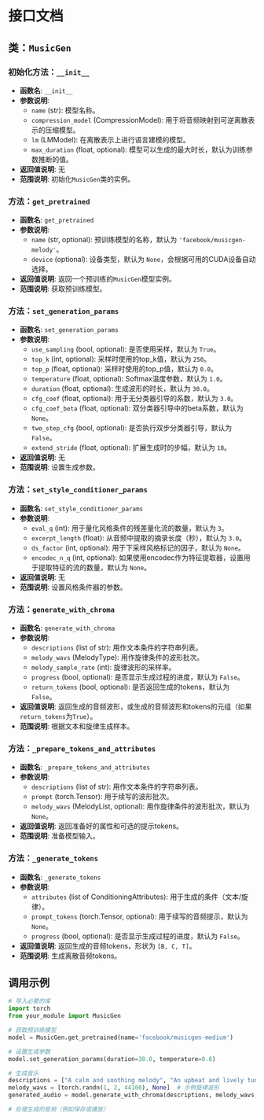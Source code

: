 # 接口文档

## 类：`MusicGen`

### 初始化方法：`__init__`
- **函数名**: `__init__`
- **参数说明**:
  - `name` (str): 模型名称。
  - `compression_model` (CompressionModel): 用于将音频映射到可逆离散表示的压缩模型。
  - `lm` (LMModel): 在离散表示上进行语言建模的模型。
  - `max_duration` (float, optional): 模型可以生成的最大时长，默认为训练参数推断的值。
- **返回值说明**: 无
- **范围说明**: 初始化`MusicGen`类的实例。

### 方法：`get_pretrained`
- **函数名**: `get_pretrained`
- **参数说明**:
  - `name` (str, optional): 预训练模型的名称，默认为 `'facebook/musicgen-melody'`。
  - `device` (optional): 设备类型，默认为 `None`，会根据可用的CUDA设备自动选择。
- **返回值说明**: 返回一个预训练的`MusicGen`模型实例。
- **范围说明**: 获取预训练模型。

### 方法：`set_generation_params`
- **函数名**: `set_generation_params`
- **参数说明**:
  - `use_sampling` (bool, optional): 是否使用采样，默认为 `True`。
  - `top_k` (int, optional): 采样时使用的top_k值，默认为 `250`。
  - `top_p` (float, optional): 采样时使用的top_p值，默认为 `0.0`。
  - `temperature` (float, optional): Softmax温度参数，默认为 `1.0`。
  - `duration` (float, optional): 生成波形的时长，默认为 `30.0`。
  - `cfg_coef` (float, optional): 用于无分类器引导的系数，默认为 `3.0`。
  - `cfg_coef_beta` (float, optional): 双分类器引导中的beta系数，默认为 `None`。
  - `two_step_cfg` (bool, optional): 是否执行双步分类器引导，默认为 `False`。
  - `extend_stride` (float, optional): 扩展生成时的步幅，默认为 `18`。
- **返回值说明**: 无
- **范围说明**: 设置生成参数。

### 方法：`set_style_conditioner_params`
- **函数名**: `set_style_conditioner_params`
- **参数说明**:
  - `eval_q` (int): 用于量化风格条件的残差量化流的数量，默认为 `3`。
  - `excerpt_length` (float): 从音频中提取的摘录长度（秒），默认为 `3.0`。
  - `ds_factor` (int, optional): 用于下采样风格标记的因子，默认为 `None`。
  - `encodec_n_q` (int, optional): 如果使用encodec作为特征提取器，设置用于提取特征的流的数量，默认为 `None`。
- **返回值说明**: 无
- **范围说明**: 设置风格条件器的参数。

### 方法：`generate_with_chroma`
- **函数名**: `generate_with_chroma`
- **参数说明**:
  - `descriptions` (list of str): 用作文本条件的字符串列表。
  - `melody_wavs` (MelodyType): 用作旋律条件的波形批次。
  - `melody_sample_rate` (int): 旋律波形的采样率。
  - `progress` (bool, optional): 是否显示生成过程的进度，默认为 `False`。
  - `return_tokens` (bool, optional): 是否返回生成的tokens，默认为 `False`。
- **返回值说明**: 返回生成的音频波形，或生成的音频波形和tokens的元组（如果`return_tokens`为`True`）。
- **范围说明**: 根据文本和旋律生成样本。

### 方法：`_prepare_tokens_and_attributes`
- **函数名**: `_prepare_tokens_and_attributes`
- **参数说明**:
  - `descriptions` (list of str): 用作文本条件的字符串列表。
  - `prompt` (torch.Tensor): 用于续写的波形批次。
  - `melody_wavs` (MelodyList, optional): 用作旋律条件的波形批次，默认为 `None`。
- **返回值说明**: 返回准备好的属性和可选的提示tokens。
- **范围说明**: 准备模型输入。

### 方法：`_generate_tokens`
- **函数名**: `_generate_tokens`
- **参数说明**:
  - `attributes` (list of ConditioningAttributes): 用于生成的条件（文本/旋律）。
  - `prompt_tokens` (torch.Tensor, optional): 用于续写的音频提示，默认为 `None`。
  - `progress` (bool, optional): 是否显示生成过程的进度，默认为 `False`。
- **返回值说明**: 返回生成的音频tokens，形状为 `[B, C, T]`。
- **范围说明**: 生成离散音频tokens。

## 调用示例

```python
# 导入必要的库
import torch
from your_module import MusicGen

# 获取预训练模型
model = MusicGen.get_pretrained(name='facebook/musicgen-medium')

# 设置生成参数
model.set_generation_params(duration=30.0, temperature=0.8)

# 生成音乐
descriptions = ["A calm and soothing melody", "An upbeat and lively tune"]
melody_wavs = [torch.randn(1, 2, 44100), None]  # 示例旋律波形
generated_audio = model.generate_with_chroma(descriptions, melody_wavs, melody_sample_rate=44100)

# 处理生成的音频（例如保存或播放）
```